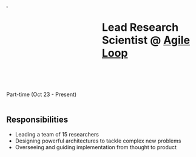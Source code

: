<div style="display: grid; grid-template-columns: 1fr 1fr; gap: 0px;">
  <img src="https://media.licdn.com/dms/image/D4D0BAQHHGFD2dGE8aQ/company-logo_200_200/0/1686225260874?e=1717027200&v=beta&t=Jqp6pwORyELVG0WlcB-VTfzRf-1i8ZyYdUmbnPc1BwE" height="10%" alt="Agile Loop Logo" >
  <h1>Lead Research Scientist @ <a href="https://agileloop.ai">Agile Loop</a></h1>
</div>
Part-time (Oct 23 - Present)
<!-- style="margin-right: 10px;" -->
<br><br>

## Responsibilities

* Leading a team of 15 researchers 
* Designing powerful architectures to tackle complex new problems
* Overseeing and guiding implementation from thought to product

<br>

<!-- **[<i class="fa-solid fa-up-right-from-square"></i> Uncover the Project - Click Here](https://github.com/cav-research-lab/predictive-model-delay-correction?tab=readme-ov-file)** -->
